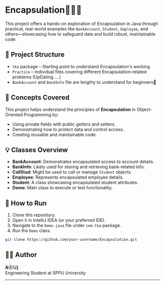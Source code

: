 # Encapsulation💊😶‍🌫️

This project offers a hands-on exploration of Encapsulation in Java through practical, real-world examples like `BankAccount`, `Student`, `Employee`, and others—showcasing how to safeguard data and build robust, maintainable code.

## 📁 Project Structure

- `tka` package – Starting point to understand Encapsulation's working
- `Practice` – Individual files covering different Encapsulation-related problems (UpDating.....)
- `BankAccount` and `BandInfo` file are lengthy to understand for beginners🤔 

## 📌 Concepts Covered

This project helps understand the principles of **Encapsulation** in Object-Oriented Programming by:

- Using private fields with public getters and setters.
- Demonstrating how to protect data and control access.
- Creating reusable and maintainable code.

## 💡 Classes Overview

- **BankAccount**: Demonstrates encapsulated access to account details.
- **BankInfo**: Likely used for storing and retrieving bank-related info.
- **CallStud**: Might be used to call or manage `Student` objects.
- **Employee**: Represents encapsulated employee details.
- **Student**: A class showcasing encapsulated student attributes.
- **Demo**: Main class to execute or test functionality.

## 🚀 How to Run

1. Clone this repository.
2. Open it in IntelliJ IDEA (or your preferred IDE).
3. Navigate to the `Demo.java` file under `com.tka` package.
4. Run the `Demo` class.

```bash
git clone https://github.com/your-username/Encapsulation.git
```

## 👨‍💻 Author

**AⓝＵј**  
Engineering Student at SPPU University

---
